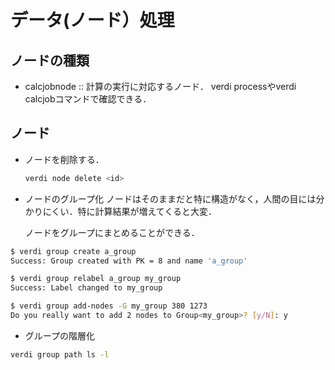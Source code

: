 # データ(ノード）処理

## ノードの種類

- calcjobnode :: 計算の実行に対応するノード．
  verdi processやverdi calcjobコマンドで確認できる．

## ノード

- ノードを削除する．

    ```bash
    verdi node delete <id>
    ```

- ノードのグループ化
  ノードはそのままだと特に構造がなく，人間の目には分かりにくい．特に計算結果が増えてくると大変．
  
  ノードをグループにまとめることができる．

```bash
$ verdi group create a_group
Success: Group created with PK = 8 and name 'a_group'

$ verdi group relabel a_group my_group
Success: Label changed to my_group

$ verdi group add-nodes -G my_group 380 1273
Do you really want to add 2 nodes to Group<my_group>? [y/N]: y
```


- グループの階層化
  
```bash
verdi group path ls -l
```
